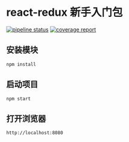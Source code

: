 # react-redux 新手入门包
[![pipeline status](http://gitlab.aecg.com.cn/fe-training/react-redux-starterkit/badges/master/pipeline.svg)](http://gitlab.aecg.com.cn/fe-training/react-redux-starterkit/commits/master)
[![coverage report](http://gitlab.aecg.com.cn/fe-training/react-redux-starterkit/badges/master/coverage.svg)](http://gitlab.aecg.com.cn/fe-training/react-redux-starterkit/commits/master)

## 安装模块
```
npm install
```

## 启动项目
```
npm start
```

## 打开浏览器
```
http://localhost:8080
```
